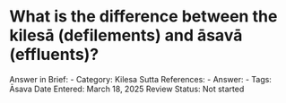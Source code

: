 # What is the difference between the kilesā (defilements) and āsavā (effluents)?

Answer in Brief: -
 Category: Kilesa
Sutta References: -
Answer: -
Tags: Āsava
Date Entered: March 18, 2025
Review Status: Not started